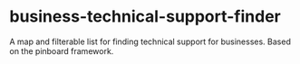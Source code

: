 # business-technical-support-finder
A map and filterable list for finding technical support for businesses. Based on the pinboard framework.
